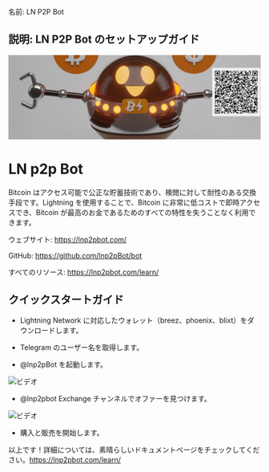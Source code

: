 名前: LN P2P Bot

## 説明: LN P2P Bot のセットアップガイド

![カバー](assets/cover.jpeg)

# LN p2p Bot

Bitcoin はアクセス可能で公正な貯蓄技術であり、検閲に対して耐性のある交換手段です。Lightning を使用することで、Bitcoin に非常に低コストで即時アクセスでき、Bitcoin が最高のお金であるためのすべての特性を失うことなく利用できます。

ウェブサイト: https://lnp2pbot.com/

GitHub: https://github.com/lnp2pBot/bot

すべてのリソース: https://lnp2pbot.com/learn/

## クイックスタートガイド

- Lightning Network に対応したウォレット（breez、phoenix、blixt）をダウンロードします。

- Telegram のユーザー名を取得します。

- @lnp2pBot を起動します。

![ビデオ](assets/1.gif)

- @lnp2pbot Exchange チャンネルでオファーを見つけます。

![ビデオ](assets/2.gif)

- 購入と販売を開始します。

以上です！詳細については、素晴らしいドキュメントページをチェックしてください。https://lnp2pbot.com/learn/
